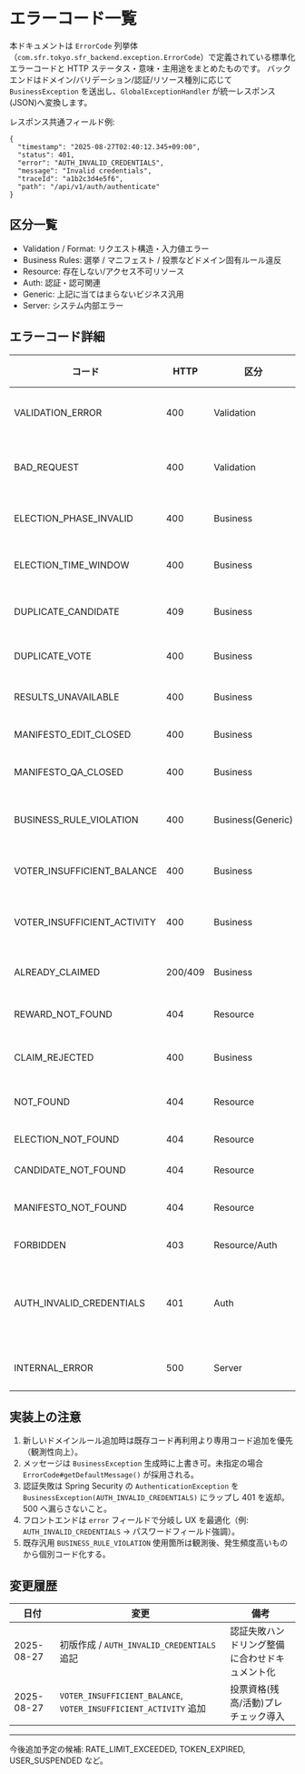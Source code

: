 ﻿# エラーコード一覧

本ドキュメントは `ErrorCode` 列挙体（`com.sfr.tokyo.sfr_backend.exception.ErrorCode`）で定義されている標準化エラーコードと HTTP ステータス・意味・主用途をまとめたものです。
バックエンドはドメイン/バリデーション/認証/リソース種別に応じて `BusinessException` を送出し、`GlobalExceptionHandler` が統一レスポンス(JSON)へ変換します。

レスポンス共通フィールド例:

```jsonc
{
  "timestamp": "2025-08-27T02:40:12.345+09:00",
  "status": 401,
  "error": "AUTH_INVALID_CREDENTIALS",
  "message": "Invalid credentials",
  "traceId": "a1b2c3d4e5f6",
  "path": "/api/v1/auth/authenticate"
}
```

## 区分一覧

- Validation / Format: リクエスト構造・入力値エラー
- Business Rules: 選挙 / マニフェスト / 投票などドメイン固有ルール違反
- Resource: 存在しない/アクセス不可リソース
- Auth: 認証・認可関連
- Generic: 上記に当てはまらないビジネス汎用
- Server: システム内部エラー

## エラーコード詳細

| コード | HTTP | 区分 | デフォルトメッセージ | 主な発生条件 / 例 | クライアント推奨対応 |
|--------|------|------|-----------------------|--------------------|------------------------|
| VALIDATION_ERROR | 400 | Validation | Validation error | Bean Validation 失敗 (`@Valid`) | 入力値再確認・再送 |
| BAD_REQUEST | 400 | Validation | Bad request | 手続き的な不正 / 解析不能ボディ | フォーマット修正 |
| ELECTION_PHASE_INVALID | 400 | Business | Election phase invalid | 不正フェーズでの操作 | UI 側で操作制御更新 |
| ELECTION_TIME_WINDOW | 400 | Business | Outside election time window | 投票/登録許可時間外 | カウントダウン表示/再試行誘導 |
| DUPLICATE_CANDIDATE | 409 | Business | Candidate already registered | 同一ユーザー重複立候補 | 重複警告表示 |
| DUPLICATE_VOTE | 400 | Business | Already voted | 同一ユーザー二重投票 | 既投票状態表示 |
| RESULTS_UNAVAILABLE | 400 | Business | Results not available yet | 集計前の結果参照 | 待機/リロード誘導 |
| MANIFESTO_EDIT_CLOSED | 400 | Business | Manifesto editing closed | 編集期間外 | 編集UI非活性化 |
| MANIFESTO_QA_CLOSED | 400 | Business | Manifesto Q&A closed | Q&A 期間外 | 入力フォーム閉鎖 |
| BUSINESS_RULE_VIOLATION | 400 | Business(Generic) | Business rule violation | 個別コード化未対応のルール違反 | 問題内容表示 |
| VOTER_INSUFFICIENT_BALANCE | 400 | Business | Insufficient SFR balance | 投票最低残高条件未達 | 残高不足警告 / 残高取得導線 |
| VOTER_INSUFFICIENT_ACTIVITY | 400 | Business | Insufficient activity score | 投票最低アクティビティスコア未達 | 活動促進ガイド表示 |
| ALREADY_CLAIMED | 200/409 | Business | Reward already claimed | rewardId 二重 Claim | 重複要求情報表示 (idempotent) |
| REWARD_NOT_FOUND | 404 | Resource | Reward not found | 未請求 Reward 不存在 | 再読込/再計算誘導 |
| CLAIM_REJECTED | 400 | Business | Claim rejected | ポリシー/フラグによる拒否 | エラー理由表示 |
| NOT_FOUND | 404 | Resource | Resource not found | 汎用リソース未存在 | 404 表示 / リダイレクト |
| ELECTION_NOT_FOUND | 404 | Resource | Election not found | 選挙 ID 不存在 | 画面遷移/再取得 |
| CANDIDATE_NOT_FOUND | 404 | Resource | Candidate not found | 候補者 ID 不存在 | 再検索 |
| MANIFESTO_NOT_FOUND | 404 | Resource | Manifesto not found | マニフェスト ID 不存在 | 再検索 |
| FORBIDDEN | 403 | Resource/Auth | Access denied | 権限不足 | 権限要求/ログイン誘導 |
| AUTH_INVALID_CREDENTIALS | 401 | Auth | Invalid credentials | メールまたはパスワード不一致 / 存在しないユーザー | エラーメッセージ表示・再入力 |
| INTERNAL_ERROR | 500 | Server | Internal server error | 想定外例外 | 退避表示 / 再試行 / 問い合わせ |

## 実装上の注意

1. 新しいドメインルール追加時は既存コード再利用より専用コード追加を優先（観測性向上）。
2. メッセージは `BusinessException` 生成時に上書き可。未指定の場合 `ErrorCode#getDefaultMessage()` が採用される。
3. 認証失敗は Spring Security の `AuthenticationException` を `BusinessException(AUTH_INVALID_CREDENTIALS)` にラップし 401 を返却。500 へ漏らさないこと。
4. フロントエンドは `error` フィールドで分岐し UX を最適化（例: `AUTH_INVALID_CREDENTIALS` → パスワードフィールド強調）。
5. 既存汎用 `BUSINESS_RULE_VIOLATION` 使用箇所は観測後、発生頻度高いものから個別コード化する。

## 変更履歴

| 日付 | 変更 | 備考 |
|------|------|------|
| 2025-08-27 | 初版作成 / `AUTH_INVALID_CREDENTIALS` 追記 | 認証失敗ハンドリング整備に合わせドキュメント化 |
| 2025-08-27 | `VOTER_INSUFFICIENT_BALANCE`, `VOTER_INSUFFICIENT_ACTIVITY` 追加 | 投票資格(残高/活動)プレチェック導入 |

---
今後追加予定の候補: RATE_LIMIT_EXCEEDED, TOKEN_EXPIRED, USER_SUSPENDED など。
